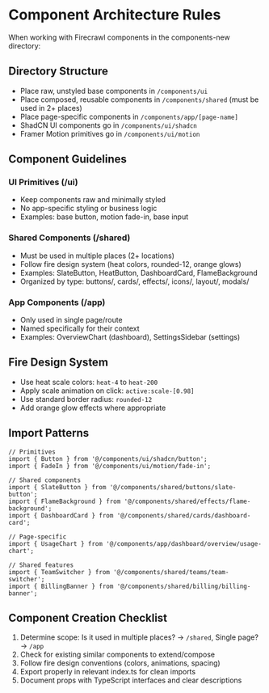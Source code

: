 # Component Architecture Rules

When working with Firecrawl components in the components-new directory:

## Directory Structure
- Place raw, unstyled base components in `/components/ui`
- Place composed, reusable components in `/components/shared` (must be used in 2+ places)
- Place page-specific components in `/components/app/[page-name]`
- ShadCN UI components go in `/components/ui/shadcn`
- Framer Motion primitives go in `/components/ui/motion`

## Component Guidelines

### UI Primitives (/ui)
- Keep components raw and minimally styled
- No app-specific styling or business logic
- Examples: base button, motion fade-in, base input

### Shared Components (/shared)
- Must be used in multiple places (2+ locations)
- Follow fire design system (heat colors, rounded-12, orange glows)
- Examples: SlateButton, HeatButton, DashboardCard, FlameBackground
- Organized by type: buttons/, cards/, effects/, icons/, layout/, modals/

### App Components (/app)
- Only used in single page/route
- Named specifically for their context
- Examples: OverviewChart (dashboard), SettingsSidebar (settings)

## Fire Design System
- Use heat scale colors: `heat-4` to `heat-200`
- Apply scale animation on click: `active:scale-[0.98]`
- Use standard border radius: `rounded-12`
- Add orange glow effects where appropriate

## Import Patterns
```tsx
// Primitives
import { Button } from '@/components/ui/shadcn/button';
import { FadeIn } from '@/components/ui/motion/fade-in';

// Shared components
import { SlateButton } from '@/components/shared/buttons/slate-button';
import { FlameBackground } from '@/components/shared/effects/flame-background';
import { DashboardCard } from '@/components/shared/cards/dashboard-card';

// Page-specific
import { UsageChart } from '@/components/app/dashboard/overview/usage-chart';

// Shared features
import { TeamSwitcher } from '@/components/shared/teams/team-switcher';
import { BillingBanner } from '@/components/shared/billing/billing-banner';
```

## Component Creation Checklist
1. Determine scope: Is it used in multiple places? → `/shared`, Single page? → `/app`
2. Check for existing similar components to extend/compose
3. Follow fire design conventions (colors, animations, spacing)
4. Export properly in relevant index.ts for clean imports
5. Document props with TypeScript interfaces and clear descriptions
